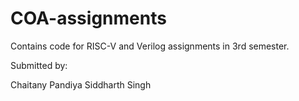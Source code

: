 # COA-assignments
Contains code for RISC-V and Verilog assignments in 3rd semester.

Submitted by:

Chaitany Pandiya
Siddharth Singh
